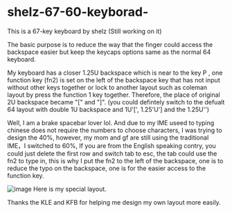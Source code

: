 # shelz-67-60-keyborad-
This is a 67-key keyboard by shelz
(Still working on it)


The basic purpose is to reduce the way that the finger could access the backspace easier but keep the keycaps options same as the normal 64 keyboard.


My keyboard has a closer 1.25U backspace which is near to the key P , one function key (fn2) is set on the left of the backspace key that has not input without other keys together  or lock to another layout such as coleman layout by press the function 1 key together. Therefore, the place of original 2U backspace became "[" and "]".
(you could defintely switch to the defualt 64 layout with double 1U backspace and 1U'[', 1.25'U'] and the 1.25U'\')

Well, I am a brake spacebar lover lol.
And due to my IME useed to typing chinese does not require the numbers to choose characters, I was trying to design the 40%, however, my mom and gf are still using the traditional IME，I switched to 60%, If you are from the English speaking contry, you could just delete the first row and switch tab to esc, the tab could use the fn2 to type in, this is why I put the fn2 to the left of the backspace, one is to reduce the typo on the backspace, one is for the easier access to the function key.

![image](https://user-images.githubusercontent.com/46231785/113016869-77cb8e80-91b1-11eb-834a-982fad4d0802.png)
Here is my special layout.




Thanks the KLE and KFB for helping me design my own layout more easily.
